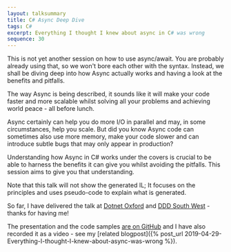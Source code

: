 ```yaml
---
layout: talksummary
title: C# Async Deep Dive
tags: C#
excerpt: Everything I thought I knew about async in C# was wrong
sequence: 30
---
```

This is not yet another session on how to use async/await. You are probably already using that, so we won't bore each other with the syntax. Instead, we shall be diving deep into how Async actually works and having a look at the benefits and pitfalls.  

The way Async is being described, it sounds like it will make your code faster and more scalable whilst solving all your problems and achieving world peace - all before lunch.  

Async certainly can help you do more I/O in parallel and may, in some circumstances, help you scale. But did you know Async code can sometimes also use more memory, make your code slower and can introduce subtle bugs that may only appear in production?  

Understanding how Async in C# works under the covers is crucial to be able to harness the benefits it can give you whilst avoiding the pitfalls. This session aims to give you that understanding.

Note that this talk will not show the generated IL; It focuses on the principles and uses pseudo-code to explain what is generated.

So far, I have delivered the talk at [Dotnet Oxford](https://www.meetup.com/dotnetoxford/) and [DDD South West](https://dddsouthwest.com/) - thanks for having me!

The presentation and the code samples [are on GitHub](https://github.com/flytzen/Async.Presentation) and I have also recorded it as a video - see my [related blogpost]({% post_url 2019-04-29-Everything-I-thought-I-knew-about-async-was-wrong %}).
